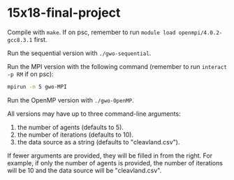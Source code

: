 # 15x18-final-project

Compile with `make`. If on psc, remember to run `module load openmpi/4.0.2-gcc8.3.1` first.

Run the sequential version with `./gwo-sequential`.

Run the MPI version with the following command (remember to run `interact -p RM` if on psc):
``` bash
mpirun -n 5 gwo-MPI 
```

Run the OpenMP version with `./gwo-OpenMP`.

All versions may have up to three command-line arguments: 
1. the number of agents (defaults to 5).
2. the number of iterations (defaults to 10). 
3. the data source as a string (defaults to "cleavland.csv").

If fewer arguments are provided, they will be filled in from the right. For example, if only the number of agents is provided, the number of iterations will be 10 and the data source will be "cleavland.csv".
